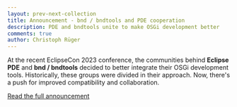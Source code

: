 ```yaml
---
layout: prev-next-collection
title: Announcement - bnd / bndtools and PDE cooperation
description: PDE and bndtools unite to make OSGi development better 
comments: true
author: Christoph Rüger
---
```


At the recent EclipseCon 2023 conference, the communities behind **Eclipse PDE** and **bnd / bndtools** decided to better integrate their OSGi development tools.
Historically, these groups were divided in their approach. Now, there's a push for improved compatibility and collaboration.

[Read the full announcement](https://bnd.discourse.group/t/announcement-bnd-and-pde-cooperation/372/1)
